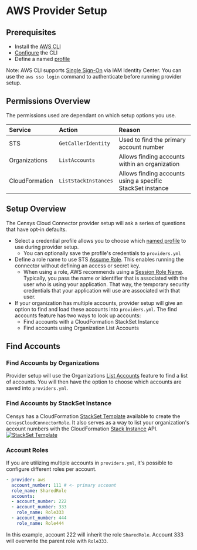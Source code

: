 # AWS Provider Setup

## Prerequisites

- Install the [AWS CLI][aws-cli]
- [Configure][aws-cli-configure] the CLI
- Define a named [profile][aws-cli-profile]

Note: AWS CLI supports [Single Sign-On][aws-cli-sso] via IAM Identity Center.
You can use the `aws sso login` command to authenticate before running
provider setup.

## Permissions Overview

The permissions used are dependant on which setup options you use.

<!-- markdownlint-disable MD013 -->
| Service | Action  | Reason |
| :--- | :--- | :--- |
| STS | `GetCallerIdentity` | Used to find the primary account number |
| Organizations | `ListAccounts` | Allows finding accounts within an organization |
| CloudFormation | `ListStackInstances` | Allows finding accounts using a specific StackSet instance |
<!-- markdownlint-enable MD013 -->

## Setup Overview

The Censys Cloud Connector provider setup will ask a series of questions that
have opt-in defaults.

<!-- markdownlint-disable MD013 -->
- Select a credential profile allows you to choose which [named profile][aws-cli-profile] to use during provider setup.
  - You can optionally save the profile's credentials to `providers.yml`
- Define a role name to use STS [Assume Role][aws-sts-assume-role]. This enables running the connector without defining an access or secret key.
  - When using a role, AWS recommends using a [Session Role Name][aws-boto3-sts]. Typically, you pass the name or identifier that is associated with the user who is using your application. That way, the temporary security credentials that your application will use are associated with that user.
- If your organization has multiple accounts, provider setup will give an option to find and load these accounts into `providers.yml`.  The find accounts feature has two ways to look up accounts:
  - Find accounts with a CloudFormation StackSet Instance
  - Find accounts using Organization List Accounts
<!-- markdownlint-enable MD013 -->

## Find Accounts

### Find Accounts by Organizations

Provider setup will use the Organizations [List Accounts][aws-organizations-list-accounts]
feature to find a list of accounts. You will then have the option to choose which
accounts are saved into `providers.yml`.

### Find Accounts by StackSet Instance

Censys has a CloudFormation [StackSet Template](https://console.aws.amazon.com/cloudformation/home?region=us-east-1#/stacks/new?stackName=stack_name&templateURL=https://censys-cloud-connector.s3.us-east-2.amazonaws.com/CensysRoleDeploy.json)
available to create the `CensysCloudConnectorRole`. It also serves as a way to
list your organization's account numbers with the CloudFormation [Stack Instance][aws-cloudformation-list-stack-instances]
API.
[![StackSet Template](https://d2908q01vomqb2.cloudfront.net/b3f0c7f6bb763af1be91d9e74eabfeb199dc1f1f/2022/06/09/cloudformation-launch-stack.png)](https://console.aws.amazon.com/cloudformation/home?region=us-east-1#/stacks/new?stackName=stack_name&templateURL=https://censys-cloud-connector.s3.us-east-2.amazonaws.com/CensysRoleDeploy.json)

### Account Roles

If you are utilizing multiple accounts in `providers.yml`, it's possible to
configure different roles per account.

```yaml
- provider: aws
  account_number: 111 # <- primary account
  role_name: SharedRole
  accounts:
  - account_number: 222
  - account_number: 333
    role_name: Role333
  - account_number: 444
    role_name: Role444
```

In this example, account 222 will inherit the role `SharedRole`. Account 333
will overwrite the parent role with `Role333`.

<!-- References -->
[aws-boto3-sts]: https://boto3.amazonaws.com/v1/documentation/api/latest/reference/services/sts.html
[aws-cli]: https://docs.aws.amazon.com/cli/latest/userguide/getting-started-install.html
[aws-cli-configure]: https://docs.aws.amazon.com/cli/latest/userguide/cli-chap-configure.html
[aws-cli-profile]: https://docs.aws.amazon.com/cli/latest/userguide/cli-configure-profiles.html
[aws-cli-sso]: https://docs.aws.amazon.com/cli/latest/userguide/cli-configure-sso.html
[aws-sts-assume-role]: https://docs.aws.amazon.com/STS/latest/APIReference/API_AssumeRole.html
[aws-organizations-list-accounts]: https://docs.aws.amazon.com/organizations/latest/APIReference/API_ListAccounts.html
[aws-cloudformation-list-stack-instances]: https://docs.aws.amazon.com/AWSCloudFormation/latest/APIReference/API_ListStackInstances.html
